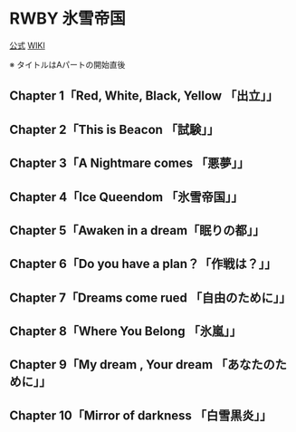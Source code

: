 # RWBY 氷雪帝国

[公式](https://anime.team-rwby-project.jp/) 
[WIKI](https://ja.wikipedia.org/wiki/RWBY) 

※ タイトルはAパートの開始直後

## Chapter 1「Red, White, Black, Yellow 「出立」」

## Chapter 2「This is Beacon 「試験」」

## Chapter 3「A Nightmare comes 「悪夢」」

## Chapter 4「Ice Queendom 「氷雪帝国」」

## Chapter 5「Awaken in a dream「眠りの都」」

## Chapter 6「Do you have a plan？「作戦は？」」

## Chapter 7「Dreams come rued 「自由のために」」

## Chapter 8「Where You Belong 「氷嵐」」

## Chapter 9「My dream , Your dream 「あなたのために」」

## Chapter 10「Mirror of darkness 「白雪黒炎」」
